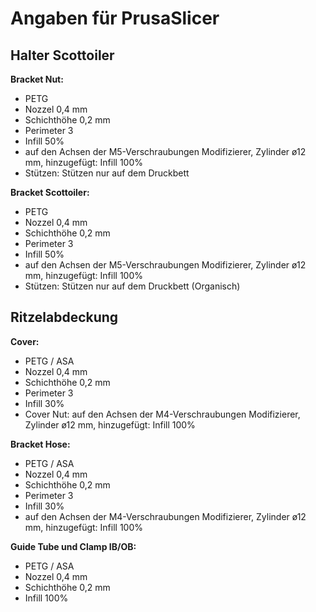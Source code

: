# Angaben für PrusaSlicer
## Halter Scottoiler

**Bracket Nut:**
* PETG
* Nozzel 0,4 mm
* Schichthöhe 0,2 mm
* Perimeter 3
* Infill 50%
* auf den Achsen der M5-Verschraubungen Modifizierer, Zylinder ø12 mm, hinzugefügt: Infill 100%
* Stützen: Stützen nur auf dem Druckbett

**Bracket Scottoiler:**
* PETG
* Nozzel 0,4 mm
* Schichthöhe 0,2 mm
* Perimeter 3
* Infill 50%
* auf den Achsen der M5-Verschraubungen Modifizierer, Zylinder ø12 mm, hinzugefügt: Infill 100%
* Stützen: Stützen nur auf dem Druckbett (Organisch)

## Ritzelabdeckung

**Cover:**
* PETG / ASA
* Nozzel 0,4 mm
* Schichthöhe 0,2 mm
* Perimeter 3
* Infill 30%
* Cover Nut: auf den Achsen der M4-Verschraubungen Modifizierer, Zylinder ø12 mm, hinzugefügt: Infill 100%

**Bracket Hose:**
* PETG / ASA
* Nozzel 0,4 mm
* Schichthöhe 0,2 mm
* Perimeter 3
* Infill 30%
* auf den Achsen der M4-Verschraubungen Modifizierer, Zylinder ø12 mm, hinzugefügt: Infill 100%

**Guide Tube und Clamp IB/OB:**
* PETG / ASA
* Nozzel 0,4 mm
* Schichthöhe 0,2 mm
* Infill 100%
